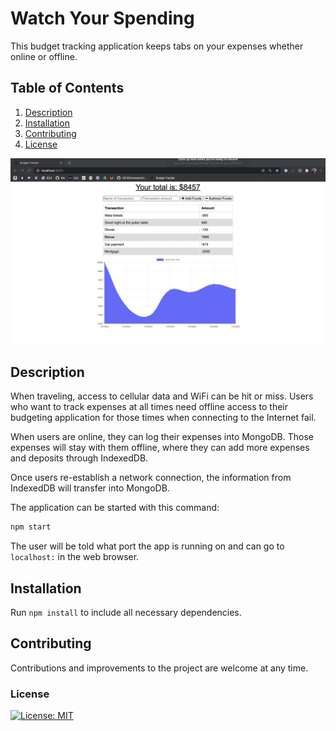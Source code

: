 # Watch Your Spending
This budget tracking application keeps tabs on your expenses whether online or offline. 

## Table of Contents
1. [Description](#description)
2. [Installation](#installation)
3. [Contributing](#contributing)
4. [License](#license)

![](public/assets/BudgetTracker.gif)

## Description
When traveling, access to cellular data and WiFi can be hit or miss. Users who want to track expenses at all times need offline access to their budgeting application for those times when connecting to the Internet fail. 

When users are online, they can log their expenses into MongoDB. Those expenses will stay with them offline, where they can add more expenses and deposits through IndexedDB.

Once users re-establish a network connection, the information from IndexedDB will transfer into MongoDB. 

The application can be started with this command:

```sh
npm start
```

The user will be told what port the app is running on and can go to `localhost:` in the web browser.

## Installation

Run `npm install` to include all necessary dependencies. 

## Contributing

Contributions and improvements to the project are welcome at any time. 

### License
[![License: MIT](https://img.shields.io/badge/License-MIT-yellow.svg)](https://opensource.org/licenses/MIT)